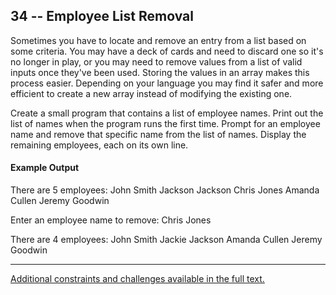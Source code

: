 ## 34 -- Employee List Removal
Sometimes you have to locate and remove an entry
from a list based on some criteria. You may have a
deck of cards and need to discard one so it's no
longer in play, or you may need to remove values
from a list of valid inputs once they've been used.
Storing the values in an array makes this process
easier. Depending on your language you may find it
safer and more efficient to create a new array
instead of modifying the existing one.

Create a small program that contains a list of
employee names. Print out the list of names when the
program runs the first time. Prompt for an employee
name and remove that specific name from the list of
names. Display the remaining employees, each on
its own line.


#### Example Output
There are 5 employees:
John Smith
Jackson Jackson
Chris Jones
Amanda Cullen
Jeremy Goodwin

Enter an employee name to remove: Chris Jones

There are 4 employees:
John Smith
Jackie Jackson
Amanda Cullen
Jeremy Goodwin

***
[Additional constraints and challenges available in the full text.](https://www.amazon.com/Exercises-Programmers-Challenges-Develop-Coding/dp/1680501224)
